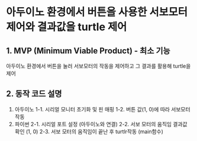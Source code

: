 # 아두이노 환경에서 버튼을 사용한 서보모터 제어와 결과값을 turtle 제어

## 1. MVP (Minimum Viable Product) - 최소 기능

아두이노 환경에서 버튼을 눌러 서보모터의 작동을 제어하고 그 결과를 활용해 turtle을 제어

## 2. 동작 코드 설명
1. 아두이노
1-1. 시리얼 모니터 초기화 및 핀 매핑
1-2. 버튼 값(1, 0)에 따라 서보모터 작동
2. 파이썬
2-1. 시리얼 포트 설정 (아두이노와 연결)
2-2. 서보 모터의 움직임 결과값 확인 (1, 0)
2-3. 서보 모터의 움직임이 끝난 후 turtlr작동 (main함수)